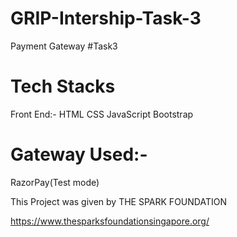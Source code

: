 # GRIP-Intership-Task-3
Payment Gateway #Task3

# Tech Stacks
Front End:-
  HTML
  CSS
  JavaScript
  Bootstrap
  
# Gateway Used:-

  RazorPay(Test mode)
  
  This Project was given by THE SPARK FOUNDATION

  https://www.thesparksfoundationsingapore.org/
